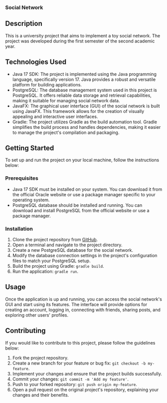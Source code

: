 ### Social Network

## Description
This is a university project that aims to implement a toy social network. The project was developed during the first semester of the second academic year.

## Technologies Used
- Java 17 SDK: The project is implemented using the Java programming language, specifically version 17. Java provides a robust and versatile platform for building applications.
- PostgreSQL: The database management system used in this project is PostgreSQL. It offers reliable data storage and retrieval capabilities, making it suitable for managing social network data.
- JavaFX: The graphical user interface (GUI) of the social network is built using JavaFX. This framework allows for the creation of visually appealing and interactive user interfaces.
- Gradle: The project utilizes Gradle as the build automation tool. Gradle simplifies the build process and handles dependencies, making it easier to manage the project's compilation and packaging.

## Getting Started
To set up and run the project on your local machine, follow the instructions below:

### Prerequisites
- Java 17 SDK must be installed on your system. You can download it from the official Oracle website or use a package manager specific to your operating system.
- PostgreSQL database should be installed and running. You can download and install PostgreSQL from the official website or use a package manager.

### Installation
1. Clone the project repository from [GitHub](https://github.com/your-username/social-network-repo).
2. Open a terminal and navigate to the project directory.
3. Create a new PostgreSQL database for the social network.
4. Modify the database connection settings in the project's configuration files to match your PostgreSQL setup.
5. Build the project using Gradle: `gradle build`.
6. Run the application: `gradle run`.

## Usage
Once the application is up and running, you can access the social network's GUI and start using its features. The interface will provide options for creating an account, logging in, connecting with friends, sharing posts, and exploring other users' profiles.

## Contributing
If you would like to contribute to this project, please follow the guidelines below:

1. Fork the project repository.
2. Create a new branch for your feature or bug fix: `git checkout -b my-feature`.
3. Implement your changes and ensure that the project builds successfully.
4. Commit your changes: `git commit -m 'Add my feature'`.
5. Push to your forked repository: `git push origin my-feature`.
6. Open a pull request on the original project's repository, explaining your changes and their benefits.

